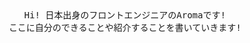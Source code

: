 <div align="center">
    <samp>Hi! 日本出身のフロントエンジニアのAromaです!</samp>
    <br />
    <samp>ここに自分のできることや紹介することを書いていきます!</samp>
<div>

